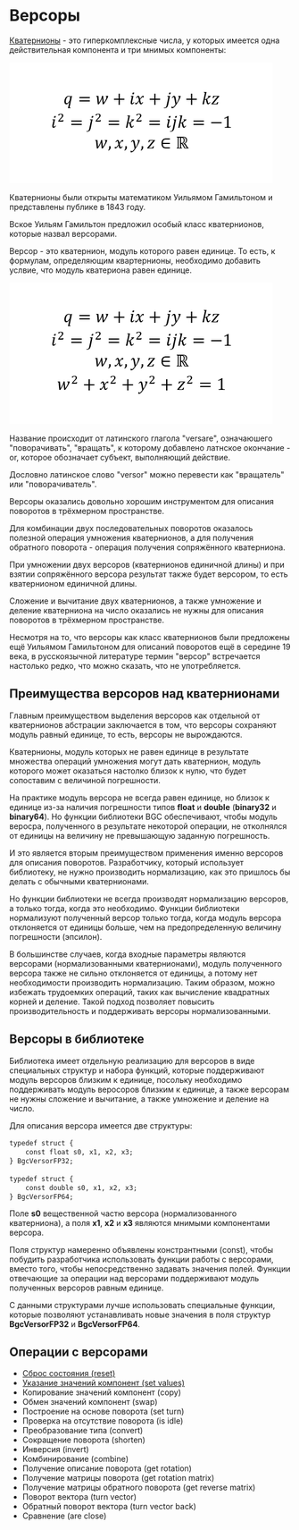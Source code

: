 # Версоры

[Кватернионы](./quaternion-rus.md) - это гиперкомплексные числа, у которых имеется одна действительная компонента и три мнимых компоненты:

![Формулы определяющие кватернион](./media/quaternion_definition.png)

Кватернионы были открыты математиком Уильямом Гамильтоном и представлены публике в 1843 году.

Вское Уильям Гамильтон предложил особый класс кватернионов, которые назвал версорами.

Версор - это кватернион, модуль которого равен единице. То есть, к формулам, определяющим квартернионы, необходимо добавить услвие, что модуль кватериона равен единице.

![Формулы определяющие версор](./media/versor_definition.png)

Название происходит от латинского глагола "versare", означаюшего "поворачивать", "вращать", к которому добавлено латнское окончание -or, которое обозначает субъект, выполняющий действие.

Дословно латинское слово "versor" можно перевести как "вращатель" или "поворачиватель". 

Версоры оказались довольно хорошим инструментом для описания поворотов в трёхмерном пространстве.

Для комбинации двух последовательных поворотов оказалось полезной операция умножения кватернионов, а для получения обратного поворота - операция получения сопряжённого кватерниона.

При умножении двух версоров (кватернионов единичной длины) и при взятии сопряжённого версора результат также будет версором, то есть кватернионом единичной длины.

Сложение и вычитание двух кватернионов, а также умножение и деление кватерниона на число оказались не нужны для описания поворотов в трёхмерном пространстве.

Несмотря на то, что версоры как класс кватернионов были предложены ещё Уильямом Гамильтоном для описаний поворотов ещё в середине 19 века, в русскоязычной литературе термин "версор" встречается настолько редко, что можно сказать, что не употребляется.

## Преимущества версоров над кватернионами

Главным преимуществом выделения версоров как отдельной от кватернионов абстрации заключается в том, что версоры сохраняют модуль равный единице, то есть, версоры не вырождаются.

Кватернионы, модуль которых не равен единице в результате множества операций умножения могут дать кватернион, модуль которого может оказаться настолко близок к нулю, что будет сопоставим с величиной погрешности.

На практике модуль версора не всегда равен единице, но близок к единице из-за наличия погрешности типов **float** и **double** (**binary32** и **binary64**). Но функции библиотеки BGC обеспечивают, чтобы модуль веросра, полученного в результате некоторой операции, не отколнялся от единицы на величину не превышающую заданную погрешность.

И это является вторым преимуществом применения именно версоров для описания поворотов. Разработчику, который использует библиотеку, не нужно производить нормализацию, как это пришлось бы делать с обычными кватернионами.

Но функции библиотеки не всегда производят нормализацию версоров, а только тогда, когда это необходимо. Функции библиотеки нормализуют полученный версор только тогда, когда модуль версора отклоняется от единицы больше, чем на предопределенную величину погрешности (эпсилон).

В большинстве случаев, когда входные параметры являются версорами (нормализованными кватернионами), модуль полученного версора также не сильно отклоняется от единицы, а потому нет необходимости производить нормализацию. Таким образом, можно избежать трудоемких операций, таких как вычисление квадратных корней и деление. Такой подход позволяет повысить производительность и поддерживать версоры нормализованными.

## Версоры в библиотеке

Библиотека имеет отдельную реализацию для версоров в виде специальных структур и набора функций, которые поддерживают модуль версоров близким к единице, посольку необходимо поддерживать модуль веросоров близким к единице, а также версорам не нужны сложение и вычитание, а также умножение и деление на число.

Для описания версора имеется две структуры:

    typedef struct {
        const float s0, x1, x2, x3;
    } BgcVersorFP32;

    typedef struct {
        const double s0, x1, x2, x3;
    } BgcVersorFP64;

Поле **s0** вещественной частю версора (нормализованного кватерниона), а поля **x1**,  **x2** и  **x3** являются мнимыми компонентами версора.

Поля структур намеренно объявлены констрантными (const), чтобы побудить разработчика использовать функции работы с версорами, вместо того, чтобы непосредственно задавать значения полей. Функции отвечающие за операции над версорами поддерживают модуль полученных версоров равным единице.

С данными структурами лучше использовать специальные функции, которые позволяют устанавливать новые значения в поля структур **BgcVersorFP32** и **BgcVersorFP64**.

## Операции с версорами

- [Сброс состояния (reset)](./versor-reset-rus.md)
- [Указание значений компонент (set values)](./versor-set-values-rus.md)
- Копирование значений компонент (copy)
- Обмен значений компонент (swap)
- Построение на основе поворота (set turn)
- Проверка на отсутствие поворота (is idle)
- Преобразование типа (convert)
- Сокращение поворота (shorten)
- Инверсия (invert)
- Комбинирование (combine)
- Получение описание поворота (get rotation)
- Получение матрицы поворота (get rotation matrix)
- Получение матрицы обратного поворота (get reverse matrix)
- Поворот вектора (turn vector)
- Обратный поворот вектора (turn vector back)
- Сравнение (are close)
